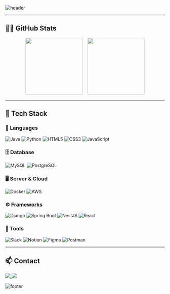 
![header](https://capsule-render.vercel.app/api?type=rounded&color=9C7A6D&text=Welcome%20to%20FALL's%20GitHub!%20🍂&fontColor=FFF3E0&fontSize=42&fontAlignY=45&height=160)


---

## 👩‍💻 GitHub Stats
<p align="center">
  <img src="https://streak-stats.demolab.com?user=fallkim&theme=tokyonight&hide_border=true" height="180px" />
  &nbsp;&nbsp;
  <img src="https://github-readme-stats.vercel.app/api?username=fallkim&show_icons=true&theme=tokyonight&hide_border=true&count_private=true&cache_seconds=86400" height="180px" />
</p>

---

## 🔨 Tech Stack

### 💬 Languages
![Java](https://img.shields.io/badge/Java-ED8B00?style=for-the-badge&logo=openjdk&logoColor=white)
![Python](https://img.shields.io/badge/Python-3776AB?style=for-the-badge&logo=Python&logoColor=white)
![HTML5](https://img.shields.io/badge/HTML5-E34F26?style=for-the-badge&logo=html5&logoColor=white)
![CSS3](https://img.shields.io/badge/CSS3-1572B6?style=for-the-badge&logo=css3&logoColor=white)
![JavaScript](https://img.shields.io/badge/JavaScript-F7DF1E?style=for-the-badge&logo=JavaScript&logoColor=white)

### 🗄️ Database
![MySQL](https://img.shields.io/badge/MySQL-4479A1?style=for-the-badge&logo=mysql&logoColor=white)
![PostgreSQL](https://img.shields.io/badge/PostgreSQL-4169E1?style=for-the-badge&logo=postgresql&logoColor=white)

### 🖥️ Server & Cloud
![Docker](https://img.shields.io/badge/Docker-2496ED.svg?style=for-the-badge&logo=Docker&logoColor=white)
![AWS](https://img.shields.io/badge/Amazon_AWS-232F3E?style=for-the-badge&logo=amazonaws&logoColor=white)

### ⚙️ Frameworks
![Django](https://img.shields.io/badge/Django-092E20?style=for-the-badge&logo=django&logoColor=white)
![Spring Boot](https://img.shields.io/badge/Spring_Boot-6DB33F?style=for-the-badge&logo=springboot&logoColor=white)
![NestJS](https://img.shields.io/badge/NestJS-E0234E?style=for-the-badge&logo=nestjs&logoColor=white)
![React](https://img.shields.io/badge/React-61DAFB?style=for-the-badge&logo=react&logoColor=black)

### 🧰 Tools
![Slack](https://img.shields.io/badge/Slack-4A154B?style=for-the-badge&logo=Slack&logoColor=white)
![Notion](https://img.shields.io/badge/Notion-000000?style=for-the-badge&logo=Notion&logoColor=white)
![Figma](https://img.shields.io/badge/Figma-F24E1E?style=for-the-badge&logo=Figma&logoColor=white)
![Postman](https://img.shields.io/badge/Postman-FF6C37?style=for-the-badge&logo=Postman&logoColor=white)

---

## 📫 Contact
<div align="left">
  <a href="mailto:gaeul.kim812@gmail.com">
    <img src="https://img.shields.io/badge/Gmail-EA4335?style=for-the-badge&logo=Gmail&logoColor=white">
  </a>
  <a href="https://open.kakao.com/o/sKNabXCf">
    <img src="https://img.shields.io/badge/KakaoTalk-FFCD00?style=for-the-badge&logo=KakaoTalk&logoColor=black">
  </a>
</div>

![footer](https://capsule-render.vercel.app/api?type=waving&color=0:9C7A6D,100:F8E2CF&height=160&section=footer&reversal=true)
